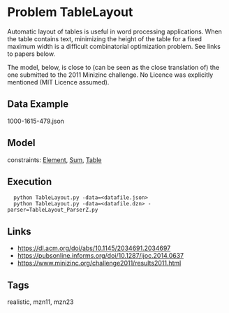 # Problem TableLayout

Automatic layout of tables is useful in word processing applications.
When the table contains text, minimizing the height of the table for a fixed maximum width is a difficult combinatorial optimization problem.
See links to papers below.

The model, below, is close to (can be seen as the close translation of) the one submitted to the 2011 Minizinc challenge.
No Licence was explicitly mentioned (MIT Licence assumed).

## Data Example
  1000-1615-479.json

## Model
  constraints: [Element](http://pycsp.org/documentation/constraints/Element), [Sum](http://pycsp.org/documentation/constraints/Sum), [Table](http://pycsp.org/documentation/constraints/Table)

## Execution
```
  python TableLayout.py -data=<datafile.json>
  python TableLayout.py -data=<datafile.dzn> -parser=TableLayout_ParserZ.py
```

## Links
  - https://dl.acm.org/doi/abs/10.1145/2034691.2034697
  - https://pubsonline.informs.org/doi/10.1287/ijoc.2014.0637
  - https://www.minizinc.org/challenge2011/results2011.html

## Tags
  realistic, mzn11, mzn23
